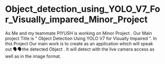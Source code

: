 # Object_detection_using_YOLO_V7_For_Visually_impared_Minor_Project
As Me and my teammate PIYUSH is working on Minor Project . Our Main project Title is " Object Detection Using YOLO V7 for Visually Impaired ". In this Project Our main work is to create as an application which will speak out 🗣️🗣️the detected Object . It will detect with the live camera access as well as in the image format.        

